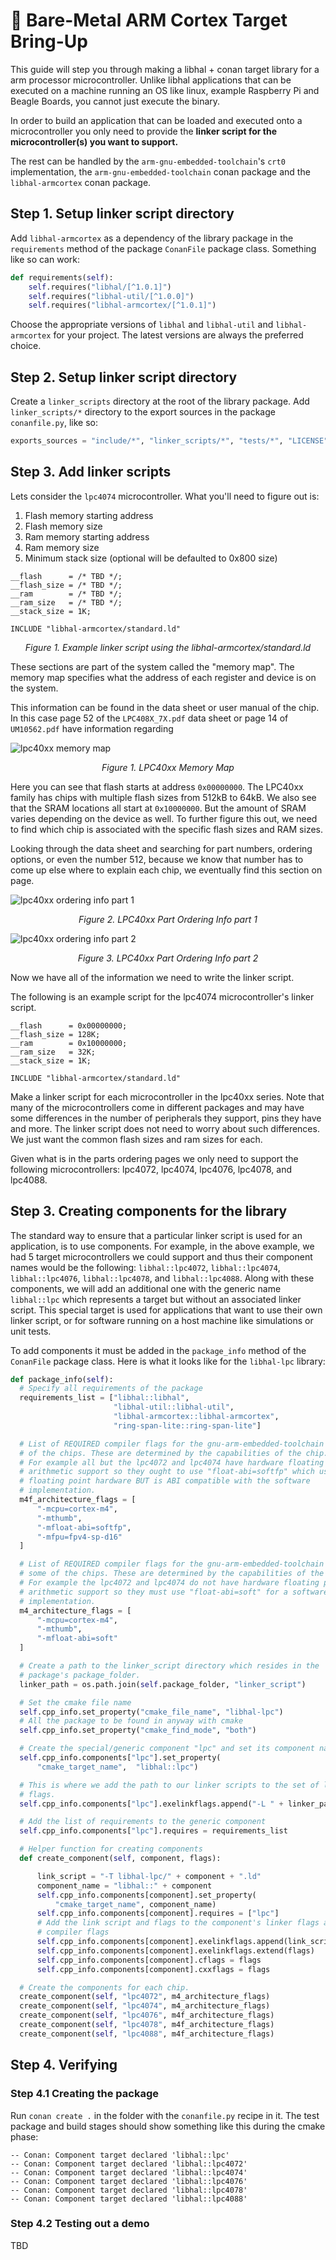 # 🔸 Bare-Metal ARM Cortex Target Bring-Up

This guide will step you through making a libhal + conan target library for a
arm processor microcontroller. Unlike libhal applications that can be executed
on a machine running an OS like linux, example Raspberry Pi and Beagle Boards,
you cannot just execute the binary.

In order to build an application that can be loaded and executed onto a
microcontroller you only need to provide the
**linker script for the microcontroller(s) you want to support.**

The rest can be handled by the `arm-gnu-embedded-toolchain`'s `crt0`
implementation, the `arm-gnu-embedded-toolchain` conan package and the
`libhal-armcortex` conan package.

## Step 1. Setup linker script directory

Add `libhal-armcortex` as a dependency of the library package in the
`requirements` method of the package `ConanFile` package class. Something like
so can work:

```python
def requirements(self):
    self.requires("libhal/[^1.0.1]")
    self.requires("libhal-util/[^1.0.0]")
    self.requires("libhal-armcortex/[^1.0.1]")
```

Choose the appropriate versions of `libhal` and `libhal-util` and `libhal-armcortex`
for your project. The latest versions are always the preferred choice.

## Step 2. Setup linker script directory

Create a `linker_scripts` directory at the root of the library package.
Add `linker_scripts/*` directory to the export sources in the package
`conanfile.py`, like so:

```python
exports_sources = "include/*", "linker_scripts/*", "tests/*", "LICENSE"
```

## Step 3. Add linker scripts

Lets consider the `lpc4074` microcontroller. What you'll need to figure out is:

1. Flash memory starting address
2. Flash memory size
3. Ram memory starting address
4. Ram memory size
5. Minimum stack size (optional will be defaulted to 0x800 size)

```linkerscript
__flash      = /* TBD */;
__flash_size = /* TBD */;
__ram        = /* TBD */;
__ram_size   = /* TBD */;
__stack_size = 1K;

INCLUDE "libhal-armcortex/standard.ld"
```

<p style="text-align: center; font-style: italic;">
Figure 1. Example linker script using the libhal-armcortex/standard.ld
</p>

These sections are part of the system called the "memory map". The memory map
specifies what the address of each register and device is on the system.

This information can be found in the data sheet or user manual of the chip. In
this case page 52 of the `LPC408X_7X.pdf` data sheet or page 14 of `UM10562.pdf`
have information regarding

![lpc40xx memory map](arm_cortex_bringup/lpc40xx-memory-map.png)

<p style="text-align: center; font-style: italic;">
Figure 1. LPC40xx Memory Map
</p>

Here you can see that flash starts at address `0x00000000`. The LPC40xx family
has chips with multiple flash sizes from 512kB to 64kB. We also see that the
SRAM locations all start at `0x10000000`. But the amount of SRAM varies
depending on the device as well. To further figure this out, we need to find
which chip is associated with the specific flash sizes and RAM sizes.

Looking through the data sheet and searching for part numbers, ordering options,
or even the number 512, because we know that number has to come up else where
to explain each chip, we eventually find this section on page.

![lpc40xx ordering info part 1](arm_cortex_bringup/lpc40xx-ordering-1.png)

<p style="text-align: center; font-style: italic;">
Figure 2. LPC40xx Part Ordering Info part 1
</p>

![lpc40xx ordering info part 2](arm_cortex_bringup/lpc40xx-ordering-2.png)

<p style="text-align: center; font-style: italic;">
Figure 3. LPC40xx Part Ordering Info part 2
</p>

Now we have all of the information we need to write the linker script.

The following is an example script for the lpc4074 microcontroller's linker
script.

```linkerscript
__flash      = 0x00000000;
__flash_size = 128K;
__ram        = 0x10000000;
__ram_size   = 32K;
__stack_size = 1K;

INCLUDE "libhal-armcortex/standard.ld"
```

Make a linker script for each microcontroller in the lpc40xx series. Note that
many of the microcontrollers come in different packages and may have some
differences in the number of peripherals they support, pins they have and more.
The linker script does not need to worry about such differences. We just want
the common flash sizes and ram sizes for each.

Given what is in the parts ordering pages we only need to support the following
microcontrollers: lpc4072, lpc4074, lpc4076, lpc4078, and lpc4088.

## Step 3. Creating components for the library

The standard way to ensure that a particular linker script is used for an
application, is to use components. For example, in the above example, we had 5
target microcontrollers we could support and thus their component names would
be the following: `libhal::lpc4072`, `libhal::lpc4074`, `libhal::lpc4076`,
`libhal::lpc4078`, and `libhal::lpc4088`. Along with these components, we
will add an additional one with the generic name `libhal::lpc` which
represents a target but without an associated linker script. This special target
is used for applications that want to use their own linker script, or for
software running on a host machine like simulations or unit tests.

To add components it must be added in the `package_info` method of the
`ConanFile` package class. Here is what it looks like for the `libhal-lpc`
library:

```python
def package_info(self):
  # Specify all requirements of the package
  requirements_list = ["libhal::libhal",
                       "libhal-util::libhal-util",
                       "libhal-armcortex::libhal-armcortex",
                       "ring-span-lite::ring-span-lite"]

  # List of REQUIRED compiler flags for the gnu-arm-embedded-toolchain for some
  # of the chips. These are determined by the capabilities of the chip.
  # For example all but the lpc4072 and lpc4074 have hardware floating point
  # arithmetic support so they ought to use "float-abi=softfp" which uses the
  # floating point hardware BUT is ABI compatible with the software
  # implementation.
  m4f_architecture_flags = [
      "-mcpu=cortex-m4",
      "-mthumb",
      "-mfloat-abi=softfp",
      "-mfpu=fpv4-sp-d16"
  ]

  # List of REQUIRED compiler flags for the gnu-arm-embedded-toolchain for
  # some of the chips. These are determined by the capabilities of the chip.
  # For example the lpc4072 and lpc4074 do not have hardware floating point
  # arithmetic support so they must use "float-abi=soft" for a software
  # implementation.
  m4_architecture_flags = [
      "-mcpu=cortex-m4",
      "-mthumb",
      "-mfloat-abi=soft"
  ]

  # Create a path to the linker_script directory which resides in the
  # package's package_folder.
  linker_path = os.path.join(self.package_folder, "linker_script")

  # Set the cmake file name
  self.cpp_info.set_property("cmake_file_name", "libhal-lpc")
  # All the package to be found in anyway with cmake
  self.cpp_info.set_property("cmake_find_mode", "both")

  # Create the special/generic component "lpc" and set its component name
  self.cpp_info.components["lpc"].set_property(
      "cmake_target_name",  "libhal::lpc")

  # This is where we add the path to our linker scripts to the set of linker
  # flags.
  self.cpp_info.components["lpc"].exelinkflags.append("-L " + linker_path)

  # Add the list of requirements to the generic component
  self.cpp_info.components["lpc"].requires = requirements_list

  # Helper function for creating components
  def create_component(self, component, flags):

      link_script = "-T libhal-lpc/" + component + ".ld"
      component_name = "libhal::" + component
      self.cpp_info.components[component].set_property(
          "cmake_target_name", component_name)
      self.cpp_info.components[component].requires = ["lpc"]
      # Add the link script and flags to the component's linker flags and
      # compiler flags
      self.cpp_info.components[component].exelinkflags.append(link_script)
      self.cpp_info.components[component].exelinkflags.extend(flags)
      self.cpp_info.components[component].cflags = flags
      self.cpp_info.components[component].cxxflags = flags

  # Create the components for each chip.
  create_component(self, "lpc4072", m4_architecture_flags)
  create_component(self, "lpc4074", m4_architecture_flags)
  create_component(self, "lpc4076", m4f_architecture_flags)
  create_component(self, "lpc4078", m4f_architecture_flags)
  create_component(self, "lpc4088", m4f_architecture_flags)
```

## Step 4. Verifying

### Step 4.1 Creating the package

Run `conan create .` in the folder with the `conanfile.py` recipe in it.
The test package and build stages should show something like this during the
cmake phase:

```
-- Conan: Component target declared 'libhal::lpc'
-- Conan: Component target declared 'libhal::lpc4072'
-- Conan: Component target declared 'libhal::lpc4074'
-- Conan: Component target declared 'libhal::lpc4076'
-- Conan: Component target declared 'libhal::lpc4078'
-- Conan: Component target declared 'libhal::lpc4088'
```

### Step 4.2 Testing out a demo

TBD
